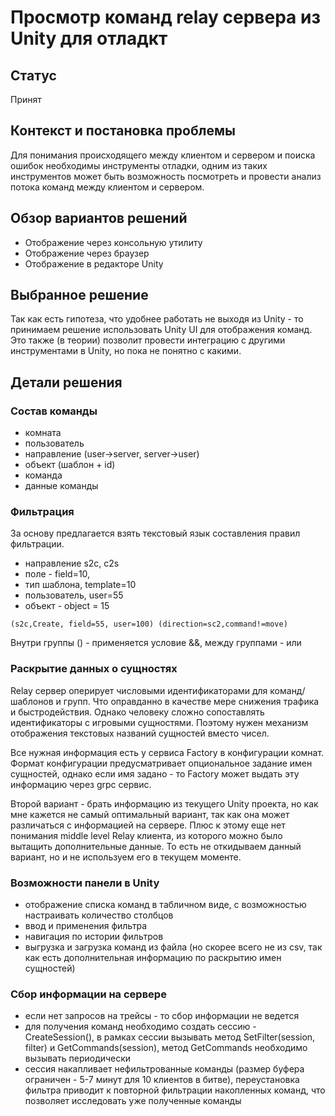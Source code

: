 # Просмотр команд relay сервера из Unity для отладкт

## Статус

Принят

## Контекст и постановка проблемы

Для понимания происходящего между клиентом и сервером и поиска ошибок необходимы инструменты отладки, одним из таких
инструментов может быть возможность посмотреть и провести анализ потока команд между клиентом и сервером.

## Обзор вариантов решений

- Отображение через консольную утилиту
- Отображение через браузер
- Отображение в редакторе Unity

## Выбранное решение

Так как есть гипотеза, что удобнее работать не выходя из Unity - то принимаем решение использовать Unity UI для
отображения команд. Это также (в теории) позволит провести интеграцию с другими инструментами в Unity, но пока не
понятно с какими.

## Детали решения

### Состав команды

- комната
- пользователь
- направление (user->server, server->user)
- объект (шаблон + id)
- команда
- данные команды

### Фильтрация

За основу предлагается взять текстовый язык составления правил фильтрации.

- направление s2c, c2s
- поле - field=10,
- тип шаблона, template=10
- пользователь, user=55
- объект - object = 15

```
(s2c,Create, field=55, user=100) (direction=sc2,command!=move)
```

Внутри группы () - применяется условие &&, между группами - или

### Раскрытие данных о сущностях

Relay сервер оперирует числовыми идентификаторами для команд/шаблонов и групп. Что оправданно в качестве мере снижения
трафика и быстродействия. Однако человеку сложно сопоставлять идентификаторы с игровыми сущностями. Поэтому нужен
механизм отображения текстовых названий сущностей вместо чисел.

Все нужная информация есть у сервиса Factory в конфигурации комнат. Формат конфигурации предусматривает опциональное
задание имен сущностей, однако если имя задано - то Factory может выдать эту информацию через grpc сервис.

Второй вариант - брать информацию из текущего Unity проекта, но как мне кажется не самый оптимальный вариант, так как
она может различаться с информацией на сервере. Плюс к этому еще нет понимания middle level Relay клиента, из которого
можно было вытащить дополнительные данные. То есть не откидываем данный вариант, но и не используем его в текущем
моменте.

### Возможности панели в Unity

- отображение списка команд в табличном виде, с возможностью настраивать количество столбцов
- ввод и применения фильтра
- навигация по истории фильтров
- выгрузка и загрузка команд из файла (но скорее всего не из csv, так как есть дополнительная информацию по раскрытию
  имен сущностей)

### Сбор информации на сервере

- если нет запросов на трейсы - то сбор информации не ведется
- для получения команд необходимо создать сессию - CreateSession(), в рамках сессии вызывать метод SetFilter(session,
  filter) и GetCommands(session), метод GetCommands необходимо вызывать периодически
- сессия накапливает нефильтрованные команды (размер буфера ограничен - 5-7 минут для 10 клиентов в битве),
  переустановка фильтра приводит к повторной фильтрации накопленных команд, что позволяет исследовать уже полученные
  команды
